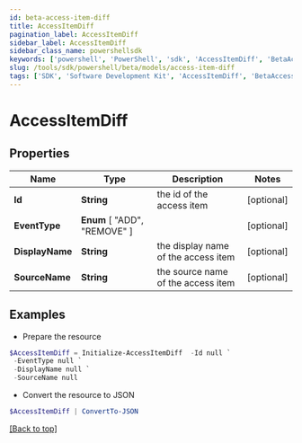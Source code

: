 ```yaml
---
id: beta-access-item-diff
title: AccessItemDiff
pagination_label: AccessItemDiff
sidebar_label: AccessItemDiff
sidebar_class_name: powershellsdk
keywords: ['powershell', 'PowerShell', 'sdk', 'AccessItemDiff', 'BetaAccessItemDiff'] 
slug: /tools/sdk/powershell/beta/models/access-item-diff
tags: ['SDK', 'Software Development Kit', 'AccessItemDiff', 'BetaAccessItemDiff']
---
```



# AccessItemDiff

## Properties

Name | Type | Description | Notes
------------ | ------------- | ------------- | -------------
**Id** | **String** | the id of the access item | [optional] 
**EventType** |  **Enum** [  "ADD",    "REMOVE" ] |  | [optional] 
**DisplayName** | **String** | the display name of the access item | [optional] 
**SourceName** | **String** | the source name of the access item | [optional] 

## Examples

- Prepare the resource
```powershell
$AccessItemDiff = Initialize-AccessItemDiff  -Id null `
 -EventType null `
 -DisplayName null `
 -SourceName null
```

- Convert the resource to JSON
```powershell
$AccessItemDiff | ConvertTo-JSON
```


[[Back to top]](#) 

